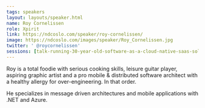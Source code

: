 ```yaml
---
tags: speakers
layout: layouts/speaker.html
name: Roy Cornelissen
role: Xpirit
link: https://ndcoslo.com/speaker/roy-cornelissen/
image: https://ndcoslo.com/images/speaker/Roy_Cornelissen.jpg
twitter: ' @roycornelissen'
sessions: [talk-running-30-year-old-software-as-a-cloud-native-saas-solution-with-docker-and-kubernetes-on-azure]
---
```

Roy is a total foodie with serious cooking skills, leisure guitar player, aspiring graphic artist and a pro mobile & distributed software architect with a healthy allergy for over-engineering. In that order.

He specializes in message driven architectures and mobile applications with .NET and Azure.